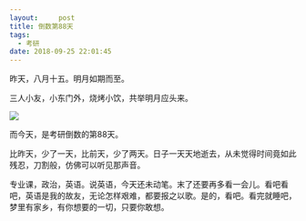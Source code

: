 ```yaml
---
layout:     post
title: 倒数第88天
tags:
  - 考研
date: 2018-09-25 22:01:45
---
```


昨天，八月十五。明月如期而至。

三人小友，小东门外，烧烤小饮，共举明月应头来。

<!--more-->

![](https://i.loli.net/2018/09/25/5baa3fde42475.jpg)



而今天，是考研倒数的第88天。

比昨天，少了一天，比前天，少了两天。日子一天天地逝去，从未觉得时间竟如此残忍，刀割般，仿佛可以听见那声音。

专业课，政治，英语。说英语，今天还未动笔。末了还要再多看一会儿。看吧看吧，英语是我的故友，无论怎样艰难，都要报之以歌。是的，看吧。看完就睡吧，梦里有家乡，有你想要的一切，只要你敢想。



